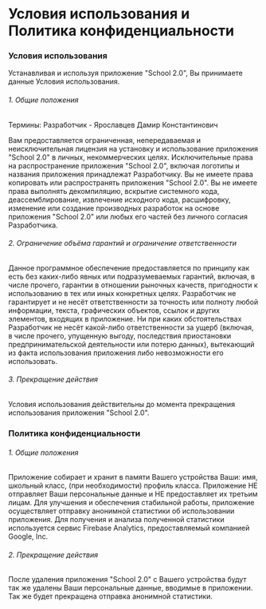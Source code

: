 # Условия использования и Политика конфиденциальности

### Условия использования
Устанавливая и используя приложение "School 2.0", Вы принимаете данные Условия использования.

###### 1. Общие положения
Термины:
Разработчик - Ярославцев Дамир Константинович

Вам предоставляется ограниченная, непередаваемая и неисключительная лицензия на установку и использование приложения "School 2.0" в личных, некоммерческих целях.     Исключительные права на распространение приложения "School 2.0", включая логотипы и названия приложения принадлежат Разработчику.
  Вы не имеете права копировать или распространять приложения "School 2.0". Вы не имеете права выполнять декомпиляцию, вскрытие системного кода, деассемблирование, извлечение исходного кода, расшифровку, изменение или создание производных разработок на основе приложения "School 2.0" или любых его частей без личного согласия Разработчика.
  
###### 2. Ограничение объёма гарантий и ограничение ответственности
  Данное программное обеспечение предоставляется по принципу как есть без каких-либо явных или подразумеваемых гарантий, включая, в числе прочего, гарантии в отношении рыночных качеств, пригодности к использованию в тех или иных конкретных целях. Разработчик не гарантирует и не несёт ответственности за точность или полноту любой информации, текста, графических объектов, ссылок и других элементов, входящих в приложение. Ни при каких обстоятельствах Разработчик не несёт какой-либо ответственности за ущерб (включая, в числе прочего, упущенную выгоду, последствия приостановки предпринимательской деятельности или потерю данных), вытекающий из факта использования приложения либо невозможности его использовать.
  
###### 3. Прекращение действия
  Условия использования действительны до момента прекращения использования приложения "School 2.0".
  
### Политика конфиденциальности

###### 1. Общие положения
Приложение собирает и хранит в памяти Вашего устройства Ваши: имя, школьный класс, (при необходимости) профиль класса. Приложение НЕ отправляет Ваши персональные данные и НЕ предоставляет их третьим лицам. Для улучшения и обеспечения стабильной работы, приложение осуществляет отправку анонимной статистики об использовании приложения. Для получения и анализа полученной статистики используется сервис Firebase Analytics, предоставляемый компанией Google, Inc.

###### 2. Прекращение действия
После удаления приложения "School 2.0" с Вашего устройства будут так же удалены Ваши персональные данные, вводимые в приложении. Так же будет прекращена отправка анонимной статистики.
